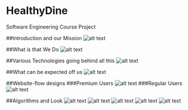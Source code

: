 # HealthyDine
Software Engineering Course Project

##Introduction and our Mission
![alt text](https://github.com/[propranu6]/[healthydine]/blob/[spotlight]/screenshot(17).png?raw=true)

##What is that We Do
![alt text](https://github.com/[propranu6]/[healthydine]/blob/[spotlight]/intro.jpg?raw=true)

##Various Technologies going behind all this
![alt text](https://github.com/[propranu6]/[healthydine]/blob/[spotlight]/intro.jpg?raw=true)

##What can be expected off us
![alt text](https://github.com/[propranu6]/[healthydine]/blob/[spotlight]/intro.jpg?raw=true)

##Website-flow designs
###Premium Users
![alt text](https://github.com/[propranu6]/[healthydine]/blob/[spotlight]/intro.jpg?raw=true)
###Regular Users
![alt text](https://github.com/[propranu6]/[healthydine]/blob/[spotlight]/intro.jpg?raw=true)

##Algorithms and Look
![alt text](https://github.com/[propranu6]/[healthydine]/blob/[spotlight]/intro.jpg?raw=true)
![alt text](https://github.com/[propranu6]/[healthydine]/blob/[spotlight]/intro.jpg?raw=true)
![alt text](https://github.com/[propranu6]/[healthydine]/blob/[spotlight]/intro.jpg?raw=true)
![alt text](https://github.com/[propranu6]/[healthydine]/blob/[spotlight]/intro.jpg?raw=true)
![alt text](https://github.com/[propranu6]/[healthydine]/blob/[spotlight]/intro.jpg?raw=true)
